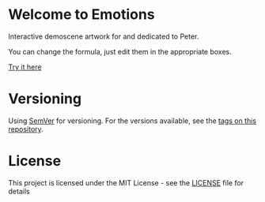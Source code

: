 # Welcome to Emotions

Interactive demoscene artwork for and dedicated to Peter.

You can change the formula, just edit them in the appropriate boxes.

[Try it here](https://xyzzy.github.io/emotions/emotions.html)

# Versioning

Using [SemVer](http://semver.org/) for versioning. For the versions available, see the [tags on this repository](https://github.com/xyzzy/emotions/tags).

# License

This project is licensed under the MIT License - see the [LICENSE](LICENSE) file for details

